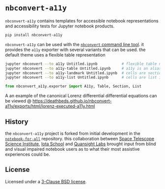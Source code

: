 # `nbconvert-a11y`

`nbconvert-a11y` contains templates for accessible notebook representations and accessibility tests for Jupyter notebook products.

```bash
pip install nbconvert-a11y
```

`nbconvert-a11y` can be used with the [`nbconvert` command line tool](https://nbconvert.readthedocs.io/en/latest/usage.html).
it provides the `a11y` exporter with several variants that can be used. the default theme uses a flexible table representation

```bash
jupyter nbconvert --to a11y Untitled.ipynb           # flexible table navigation
jupyter nbconvert --to a11y-table Untitled.ipynb     # a11y is an alias for a11y-table
jupyter nbconvert --to a11y-landmark Untitled.ipynb  # cells are section landmarks
jupyter nbconvert --to a11y-list Untitled.ipynb      # cells are list items
```

```python
from nbconvert_a11y.exporter import A11y, Table, Section, List
```

A an example of the canonical Lorenz differential differential equations can be viewed @ https://deathbeds.github.io/nbconvert-a11y/exports/html/lorenz-executed-a11y.html

## History

the `nbconvert-a11y` project is forked from initial development in the [`notebook-for-all`]() repository. 
this collaboration between [Space Telescope Science Institute](https://www.stsci.edu/), [Iota School](https://iotaschool.com/) and [Quansight Labs](https://www.quansight.com/labs)
brought input from blind and visual impaired notebook users as to what their most assistive experiences could be.

## License
Licensed under a [3-Clause BSD license](LICENSE).
